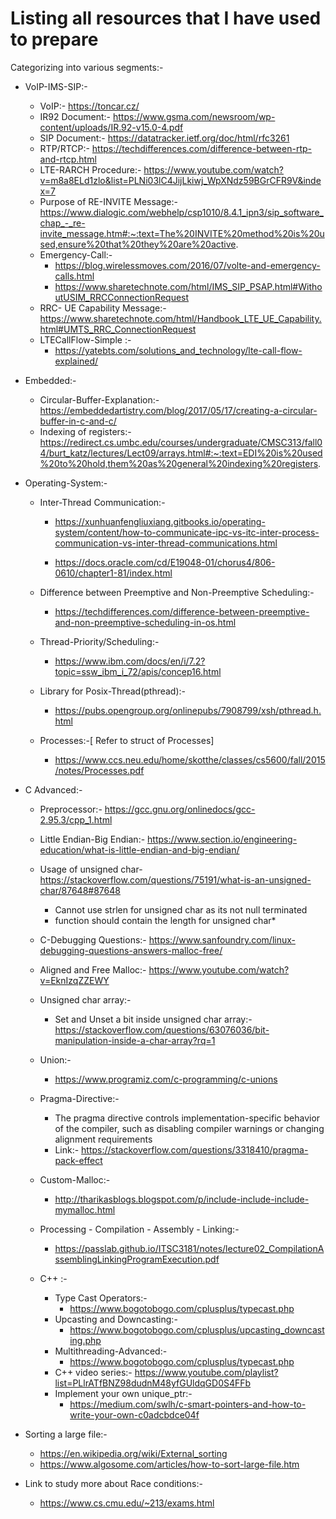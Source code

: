 # Listing all resources that I have used to prepare
Categorizing into various segments:-

* VoIP-IMS-SIP:-
  * VoIP:- https://toncar.cz/
  * IR92 Document:- https://www.gsma.com/newsroom/wp-content/uploads/IR.92-v15.0-4.pdf
  * SIP Document:- https://datatracker.ietf.org/doc/html/rfc3261
  * RTP/RTCP:- https://techdifferences.com/difference-between-rtp-and-rtcp.html
  * LTE-RARCH Procedure:- https://www.youtube.com/watch?v=m8a8ELd1zlo&list=PLNi03lC4JijLkiwj_WpXNdz59BGrCFR9V&index=7
  * Purpose of RE-INVITE Message:- https://www.dialogic.com/webhelp/csp1010/8.4.1_ipn3/sip_software_chap_-_re-invite_message.htm#:~:text=The%20INVITE%20method%20is%20used,ensure%20that%20they%20are%20active.
  * Emergency-Call:- 
      * https://blog.wirelessmoves.com/2016/07/volte-and-emergency-calls.html
      * https://www.sharetechnote.com/html/IMS_SIP_PSAP.html#WithoutUSIM_RRCConnectionRequest
   * RRC- UE Capability Message:- https://www.sharetechnote.com/html/Handbook_LTE_UE_Capability.html#UMTS_RRC_ConnectionRequest
  * LTECallFlow-Simple :-
    * https://yatebts.com/solutions_and_technology/lte-call-flow-explained/

* Embedded:-
  * Circular-Buffer-Explanation:- https://embeddedartistry.com/blog/2017/05/17/creating-a-circular-buffer-in-c-and-c/
  * Indexing of registers:- https://redirect.cs.umbc.edu/courses/undergraduate/CMSC313/fall04/burt_katz/lectures/Lect09/arrays.html#:~:text=EDI%20is%20used%20to%20hold,them%20as%20general%20indexing%20registers.

* Operating-System:-
  * Inter-Thread Communication:- 
     
     * https://xunhuanfengliuxiang.gitbooks.io/operating-system/content/how-to-communicate-ipc-vs-itc-inter-process-communication-vs-inter-thread-communications.html
    
    * https://docs.oracle.com/cd/E19048-01/chorus4/806-0610/chapter1-81/index.html
   
  * Difference between Preemptive and Non-Preemptive Scheduling:- 
    * https://techdifferences.com/difference-between-preemptive-and-non-preemptive-scheduling-in-os.html
    
  * Thread-Priority/Scheduling:-
     * https://www.ibm.com/docs/en/i/7.2?topic=ssw_ibm_i_72/apis/concep16.html
     
  * Library for Posix-Thread(pthread):-
      * https://pubs.opengroup.org/onlinepubs/7908799/xsh/pthread.h.html

   * Processes:-[ Refer to struct of Processes]
       * https://www.ccs.neu.edu/home/skotthe/classes/cs5600/fall/2015/notes/Processes.pdf

* C Advanced:-
   * Preprocessor:- https://gcc.gnu.org/onlinedocs/gcc-2.95.3/cpp_1.html
   * Little Endian-Big Endian:- https://www.section.io/engineering-education/what-is-little-endian-and-big-endian/
   * Usage of unsigned char- https://stackoverflow.com/questions/75191/what-is-an-unsigned-char/87648#87648
      * Cannot use strlen for unsigned char as its not null terminated
      * function should contain the length for unsigned char*
   * C-Debugging Questions:- https://www.sanfoundry.com/linux-debugging-questions-answers-malloc-free/
   * Aligned and Free Malloc:- https://www.youtube.com/watch?v=EknIzqZZEWY
   * Unsigned char array:-
      * Set and Unset a bit inside unsigned char array:- https://stackoverflow.com/questions/63076036/bit-manipulation-inside-a-char-array?rq=1
   * Union:-
     * https://www.programiz.com/c-programming/c-unions
   
   * Pragma-Directive:-
     * The pragma directive controls implementation-specific behavior of the compiler, such as disabling compiler warnings or changing alignment requirements
     * Link:- https://stackoverflow.com/questions/3318410/pragma-pack-effect
   
   * Custom-Malloc:- 
      * http://tharikasblogs.blogspot.com/p/include-include-include-mymalloc.html

  * Processing - Compilation - Assembly - Linking:-
     * https://passlab.github.io/ITSC3181/notes/lecture02_CompilationAssemblingLinkingProgramExecution.pdf
   
  * C++ :-
    * Type Cast Operators:- 
      * https://www.bogotobogo.com/cplusplus/typecast.php
    * Upcasting and Downcasting:-
      * https://www.bogotobogo.com/cplusplus/upcasting_downcasting.php
    * Multithreading-Advanced:-
      * https://www.bogotobogo.com/cplusplus/typecast.php
    * C++ video series:- https://www.youtube.com/playlist?list=PLlrATfBNZ98dudnM48yfGUldqGD0S4FFb
    * Implement your own unique_ptr:- 
        * https://medium.com/swlh/c-smart-pointers-and-how-to-write-your-own-c0adcbdce04f


* Sorting a large file:-
  * https://en.wikipedia.org/wiki/External_sorting
  * https://www.algosome.com/articles/how-to-sort-large-file.htm
 
* Link to study more about Race conditions:-
  * https://www.cs.cmu.edu/~213/exams.html

